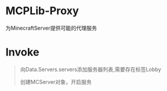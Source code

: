 # MCPLib-Proxy
为MinecraftServer提供可能的代理服务

# Invoke
> 向Data.Servers.servers添加服务器列表,需要存在标签Lobby
>
> 创建MCServer对象，开启服务
